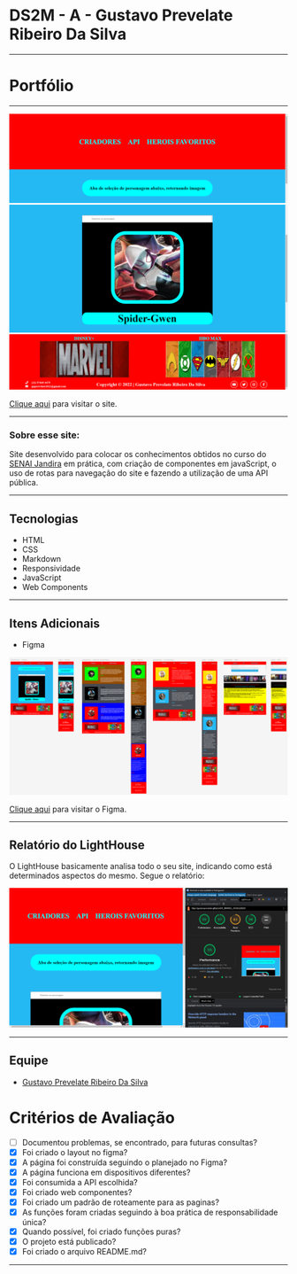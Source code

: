 # DS2M - A - Gustavo Prevelate Ribeiro Da Silva

---

# Portfólio
---

![Screenshot](./img-readme/header.png)
![Screenshot](./img-readme/main.png)
![Screenshot](./img-readme/footer.png)

[Clique aqui](https://gustavoprevelate.github.io/DC_MARVEL_ATUALIZADO/) para visitar o site.

---

### Sobre esse site:

Site desenvolvido para colocar os conhecimentos obtidos no curso do [SENAI Jandira](https://jandira.sp.senai.br/) em prática, com criação de componentes em javaScript, o uso de rotas para navegação do site e fazendo a utilização de uma API pública.

---
## Tecnologias

- HTML
- CSS
- Markdown
- Responsividade
- JavaScript
- Web Components

---
## Itens Adicionais

- Figma

![Screenshot](./img-readme/figma.png)

[Clique aqui](https://www.figma.com/file/OlWHqaiaT2YDRFA0ZpUERf/SuperHeroes---API?type=design&node-id=0-1&t=coGoNwKfCa79qYZx-0) para visitar o Figma.

---
## Relatório do LightHouse
O LightHouse basicamente analisa todo o seu site, indicando como está determinados aspectos do mesmo. Segue o relatório:

![Report](./img-readme/lighthouse.png)

---
## Equipe
- [Gustavo Prevelate Ribeiro Da Silva](https://fernandoleonid.github.io/whatsApp-senai-1-2023/ds2m/gustavo_prevelate_ribeiro_da_silva/)

# Critérios de Avaliação

- [ ]  Documentou problemas, se encontrado, para futuras consultas?
- [x]  Foi criado o layout no figma?
- [x]  A página foi construída seguindo o planejado no Figma?
- [x]  A página funciona em dispositivos diferentes?
- [x]  Foi consumida a API escolhida?
- [x]  Foi criado web componentes?
- [x]  Foi criado um padrão de roteamente para as paginas?
- [x]  As funções foram criadas seguindo à boa prática de responsabilidade única?
- [x]  Quando possível, foi criado funções puras?
- [x]  O projeto está publicado?
- [x]  Foi criado o arquivo README.md?

---